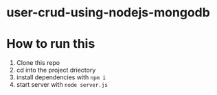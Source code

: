 # user-crud-using-nodejs-mongodb

# How to run this

1. Clone this repo
2. cd into the project driectory
3. install dependencies with `npm i`
4. start server with `node server.js`
